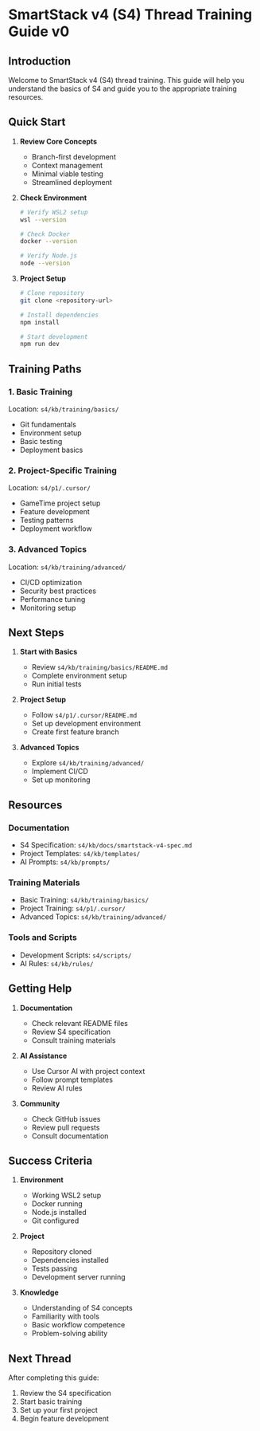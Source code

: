 # SmartStack v4 (S4) Thread Training Guide v0

## Introduction

Welcome to SmartStack v4 (S4) thread training. This guide will help you understand the basics of S4 and guide you to the appropriate training resources.

## Quick Start

1. **Review Core Concepts**
   - Branch-first development
   - Context management
   - Minimal viable testing
   - Streamlined deployment

2. **Check Environment**
   ```bash
   # Verify WSL2 setup
   wsl --version
   
   # Check Docker
   docker --version
   
   # Verify Node.js
   node --version
   ```

3. **Project Setup**
   ```bash
   # Clone repository
   git clone <repository-url>
   
   # Install dependencies
   npm install
   
   # Start development
   npm run dev
   ```

## Training Paths

### 1. Basic Training
Location: `s4/kb/training/basics/`
- Git fundamentals
- Environment setup
- Basic testing
- Deployment basics

### 2. Project-Specific Training
Location: `s4/p1/.cursor/`
- GameTime project setup
- Feature development
- Testing patterns
- Deployment workflow

### 3. Advanced Topics
Location: `s4/kb/training/advanced/`
- CI/CD optimization
- Security best practices
- Performance tuning
- Monitoring setup

## Next Steps

1. **Start with Basics**
   - Review `s4/kb/training/basics/README.md`
   - Complete environment setup
   - Run initial tests

2. **Project Setup**
   - Follow `s4/p1/.cursor/README.md`
   - Set up development environment
   - Create first feature branch

3. **Advanced Topics**
   - Explore `s4/kb/training/advanced/`
   - Implement CI/CD
   - Set up monitoring

## Resources

### Documentation
- S4 Specification: `s4/kb/docs/smartstack-v4-spec.md`
- Project Templates: `s4/kb/templates/`
- AI Prompts: `s4/kb/prompts/`

### Training Materials
- Basic Training: `s4/kb/training/basics/`
- Project Training: `s4/p1/.cursor/`
- Advanced Topics: `s4/kb/training/advanced/`

### Tools and Scripts
- Development Scripts: `s4/scripts/`
- AI Rules: `s4/kb/rules/`

## Getting Help

1. **Documentation**
   - Check relevant README files
   - Review S4 specification
   - Consult training materials

2. **AI Assistance**
   - Use Cursor AI with project context
   - Follow prompt templates
   - Review AI rules

3. **Community**
   - Check GitHub issues
   - Review pull requests
   - Consult documentation

## Success Criteria

1. **Environment**
   - Working WSL2 setup
   - Docker running
   - Node.js installed
   - Git configured

2. **Project**
   - Repository cloned
   - Dependencies installed
   - Tests passing
   - Development server running

3. **Knowledge**
   - Understanding of S4 concepts
   - Familiarity with tools
   - Basic workflow competence
   - Problem-solving ability

## Next Thread

After completing this guide:
1. Review the S4 specification
2. Start basic training
3. Set up your first project
4. Begin feature development 